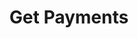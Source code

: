 ---
title: Get Payments
api:
  file: .openapi.json
  operationId: Payment-get_payments
hidden: false
---